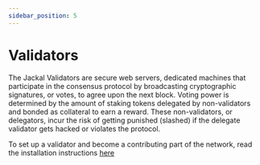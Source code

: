 ```yaml
---
sidebar_position: 5
---
```


# Validators

The Jackal Validators are secure web servers, dedicated machines that participate in the consensus protocol by
broadcasting cryptographic signatures, or votes, to agree upon the next block. Voting power is determined by the amount
of staking tokens delegated by non-validators and bonded as collateral to earn a reward. These non-validators, or
delegators, incur the risk of getting punished (slashed) if the delegate validator gets hacked or violates the protocol.

To set up a validator and become a contributing part of the network, read the installation
instructions [here](/docs/nodes/nodes/installation)



